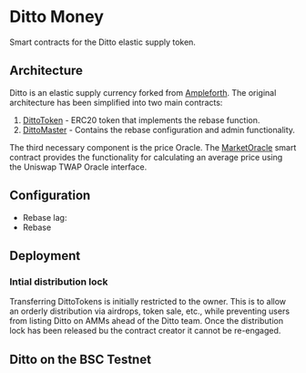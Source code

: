 # Ditto Money

Smart contracts for the Ditto elastic supply token.

## Architecture

Ditto is an elastic supply currency forked from [Ampleforth](https://www.ampleforth.org/). The original architecture has been simplified into two main contracts:

1. [DittoToken](Ditto.sol) - ERC20 token that implements the rebase function.
2. [DittoMaster](Master.sol) - Contains the rebase configuration and admin functionality.

The third necessary component is the price Oracle. The [MarketOracle](MarketOracle.sol) smart contract provides the functionality for calculating an average price using the Uniswap TWAP Oracle interface.

## Configuration

- Rebase lag:
- Rebase 

## Deployment


### Intial distribution lock

Transferring DittoTokens is initially restricted to the owner. This is to allow an orderly distribution via airdrops, token sale, etc., while preventing users from listing Ditto on AMMs ahead of the Ditto team. Once the distribution lock has been released bu the contract creator it cannot be re-engaged.

## Ditto on the BSC Testnet
